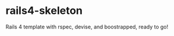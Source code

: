 rails4-skeleton
===============

Rails 4 template with rspec, devise, and boostrapped, ready to go!
